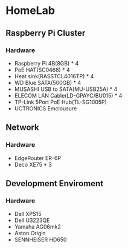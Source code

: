 # HomeLab
## Raspberry Pi Cluster
### Hardware
- Raspberry Pi 4B(8GB) * 4
- PoE HAT(SC0468) * 4
- Heat sink(RASSTCL4016TP) * 4
- WD Blue SATA(500GB) * 4
- MUSASHI USB to SATA(MU-USB25A) * 4
- ELECOM LAN Cable(LD-GPAYC/BU015) * 4
- TP-Link 5Port PoE Hub(TL-SG1005P)
- UCTRONICS Emclousure

## Network
### Hardware
- EdgeRouter ER-6P
- Deco XE75 * 3

## Development Enviroment
### Hardware
- Dell XPS15
- Dell U3223QE
- Yamaha AG06mk2
- Aston Origin
- SENNHEISER HD650
